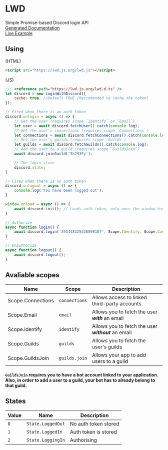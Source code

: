 # LWD
Simple Promise-based Discord login API<br>
[Generated Documentation](https://lwd.js.org/docs)<br>
[Live Example](https://lwd.js.org/)

## Using
(HTML)
```html
<script src="https://lwd.js.org/lwd.js"></script>
```
(JS)
```js
/// <reference path="https://lwd.js.org/lwd.d.ts" />
let discord = new LoginWithDiscord({
    cache: true; //Default TRUE (Reccomended to cache the token)
});

// Fired when there is an auth token
discord.onlogin = async () => {
    // Get the user (requires scope `Identify` or `Email`)
    let user = await discord.fetchUser().catch(console.log);
    // Get the user's connections (requires scope `Connections`)
    let connections = await discord.fetchConnections().catch(console.log);
    // Get the user's guilds (requires scope `Guilds`)
    let guilds = await discord.fetchGuilds().catch(console.log);
    // Add the user to a guild (requires scope `GuildsJoin`)
    await discord.joinGuild('5h293Fy');

    // The login state
    discord.state;
}

// Fires when there is no auth token
discord.onlogout = async () => {
    console.log('You have been logged out');
}

window.onload = async () => {
    await discord.init(); // Loads auth token, only once the window has loaded
}

// Authorize
async function login() {
    await discord.login('393448325438898187', Scope.Identify, Scope.Connections, Scope.Email, Scope.Guilds);
}

// Unauthorize
async function logout() {
    await discord.logout();
}
```



## Avaliable scopes

| Name              | Scope         | Description                                         |
| ----------------- | ------------- | --------------------------------------------------- |
| Scope.Connections | `connections` | Allows access to linked third-party accounts        |
| Scope.Email       | `email`       | Allows you to fetch the user ***with*** an email    |
| Scope.Identify    | `identify`    | Allows you to fetch the user ***without*** an email |
| Scope.Guilds      | `guilds`      | Allows you to fetch the user's guilds               |
| Scope.GuildsJoin  | `guilds.join` | Allows your app to add users to a guild             |

#### `GuildsJoin` requires you to have a bot account linked to your application. Also, in order to add a user to a guild, your bot has to already belong to that guild.

## States

| Value | Name              | Description          |
| ----- | ----------------- | -------------------- |
| `0`   | `State.LoggedOut` | No auth token stored |
| `1`   | `State.LoggedIn`  | Auth token is stored |
| `2`   | `State.LoggingIn` | Authorising          |